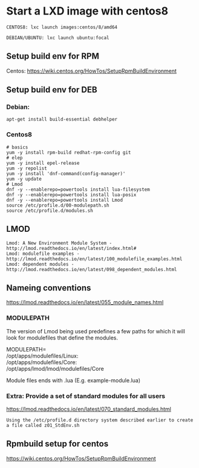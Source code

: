 # Start a LXD image with centos8

    CENTOS8: lxc launch images:centos/8/amd64
    
    DEBIAN/UBUNTU: lxc launch ubuntu:focal

## Setup build env for RPM
Centos: https://wiki.centos.org/HowTos/SetupRpmBuildEnvironment

## Setup build env for DEB
### Debian:
    apt-get install build-essential debhelper

### Centos8

    # basics
    yum -y install rpm-build redhat-rpm-config git 
    # elep
    yum -y install epel-release
    yum -y repolist
    yum -y install 'dnf-command(config-manager)'
    yum -y update
    # Lmod
    dnf -y --enablerepo=powertools install lua-filesystem
    dnf -y --enablerepo=powertools install lua-posix
    dnf -y --enablerepo=powertools install Lmod
    source /etc/profile.d/00-modulepath.sh
    source /etc/profile.d/modules.sh

## LMOD

    Lmod: A New Environment Module System - http://lmod.readthedocs.io/en/latest/index.html#
    Lmod: modulefile examples - http://lmod.readthedocs.io/en/latest/100_modulefile_examples.html
    Lmod: dependent modules - http://lmod.readthedocs.io/en/latest/098_dependent_modules.html

## Nameing conventions
https://lmod.readthedocs.io/en/latest/055_module_names.html

### MODULEPATH

The version of Lmod being used predefines a few paths for which it will look for modulefiles that define the modules.

MODULEPATH= \
  /opt/apps/modulefiles/Linux: \
  /opt/apps/modulefiles/Core: \
  /opt/apps/lmod/lmod/modulefiles/Core

Module files ends with .lua (E.g. example-module.lua)


### Extra: Provide a set of standard modules for all users
https://lmod.readthedocs.io/en/latest/070_standard_modules.html
    
    Using the /etc/profile.d directory system described earlier to create a file called z01_StdEnv.sh


## Rpmbuild setup for centos
https://wiki.centos.org/HowTos/SetupRpmBuildEnvironment
